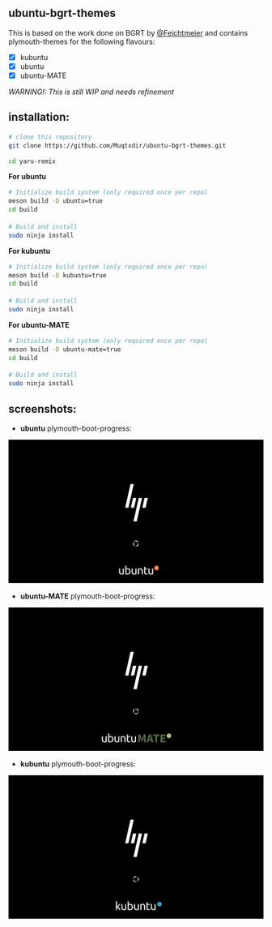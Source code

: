 ## ubuntu-bgrt-themes

This is based on the work done on BGRT by [@Feichtmeier](https://github.com/Feichtmeier) and contains plymouth-themes for the following flavours:
- [x] kubuntu
- [x] ubuntu
- [x] ubuntu-MATE

_WARNING!: This is still WIP and needs refinement_

## installation:

```bash
# clone this repository
git clone https://github.com/Muqtxdir/ubuntu-bgrt-themes.git
```

```bash
cd yaru-remix
```

**For ubuntu** 
```bash
# Initialize build system (only required once per repo)
meson build -D ubuntu=true
cd build

# Build and install
sudo ninja install
```

**For kubuntu** 
```bash
# Initialize build system (only required once per repo)
meson build -D kubuntu=true
cd build

# Build and install
sudo ninja install
```

**For ubuntu-MATE** 
```bash
# Initialize build system (only required once per repo)
meson build -D ubuntu-mate=true
cd build

# Build and install
sudo ninja install
```

## screenshots:

- **ubuntu** plymouth-boot-progress:

![ubuntu](/screenshots/ubuntu.png)

- **ubuntu-MATE** plymouth-boot-progress:

![ubuntu-mate](screenshots/ubuntu-mate.png)

- **kubuntu** plymouth-boot-progress:

![kubuntu](screenshots/kubuntu.png)

